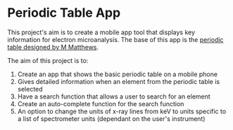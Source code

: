# Periodic Table App
This project's aim is to create a mobile app tool that displays key information for electron microanalysis. The base of this app is the [periodic table designed by M Matthews](https://www.microbeamanalysis.eu/EMAS_files/periodic%20table/EMAS-periodic-table.pdf). 

The aim of this project is to: 
1. Create an app that shows the basic periodic table on a mobile phone
2. Gives detailed information when an element from the periodic table is selected
3. Have a search function that allows a user to search for an element 
4. Create an auto-complete function for the search function
5. An option to change the units of x-ray lines from keV to units specific to a list of spectrometer units (dependant on the user's instrument)

